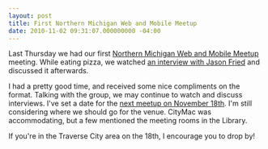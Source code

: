 ```yaml
---
layout: post
title: First Northern Michigan Web and Mobile Meetup
date: 2010-11-02 09:31:07.000000000 -04:00
---
```

Last Thursday we had our first [Northern Michigan Web and Mobile Meetup](http://www.meetup.com/nmich-web-mobile/) meeting. While eating pizza, we watched [an interview with Jason Fried](http://bigthink.com/ideas/18516) and discussed it afterwards.

<script src="http://video.bigthink.com/player.js?deepLinkEmbedCode=dhNG42MTrKizs8l5v500roLKkUKF-JNU&width=516&autoplay=0&height=290&embedCode=dhNG42MTrKizs8l5v500roLKkUKF-JNU"></script>

I had a pretty good time, and received some nice compliments on the format. Talking with the group, we may continue to watch and discuss interviews. I've set a date for the [next meetup on November 18th](http://www.meetup.com/nmich-web-mobile/calendar/15107332/). I'm still considering where we should go for the venue. CityMac was accommodating, but a few mentioned the meeting rooms in the Library.

If you're in the Traverse City area on the 18th, I encourage you to drop by!
